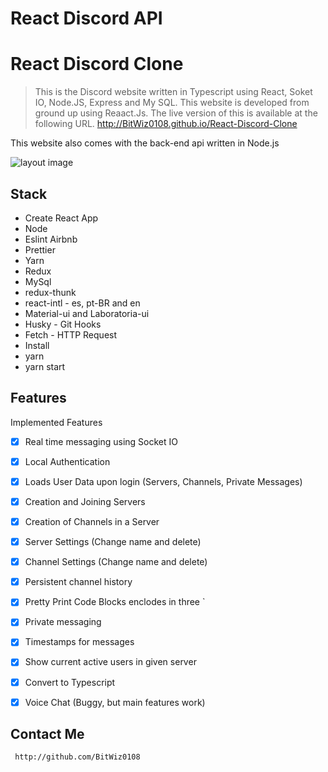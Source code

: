 # React Discord API
# React Discord Clone

> This is the Discord website written in Typescript using React, Soket IO, Node.JS, Express and My SQL.
This website is developed from ground up using Reaact.Js.
The live version of this is available at the following URL.
        http://BitWiz0108.github.io/React-Discord-Clone

This website also comes with the  back-end api written in Node.js


![layout image](public/app.png)


## Stack
- Create React App
- Node
- Eslint Airbnb
- Prettier
- Yarn
- Redux
- MySql
- redux-thunk
- react-intl - es, pt-BR and en
- Material-ui and Laboratoria-ui
- Husky - Git Hooks
- Fetch - HTTP Request
- Install
- yarn
- yarn start


## Features

Implemented Features

- [x] Real time messaging using Socket IO
- [x] Local Authentication
- [x] Loads User Data upon login (Servers, Channels, Private Messages)
- [x] Creation and Joining Servers
- [x] Creation of Channels in a Server
- [x] Server Settings (Change name and delete)
- [x] Channel Settings (Change name and delete)
- [x] Persistent channel history
- [x] Pretty Print Code Blocks enclodes in three `
- [x] Private messaging
- [x] Timestamps for messages
- [x] Show current active users in given server
- [x] Convert to Typescript
- [x] Voice Chat (Buggy, but main features work)

 


## Contact Me

     http://github.com/BitWiz0108

